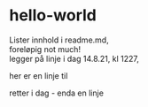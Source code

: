 # hello-world
Lister innhold i readme.md,  
foreløpig not much!  
legger på linje i dag 14.8.21, kl 1227,

her er en linje til

retter i dag - enda en linje
